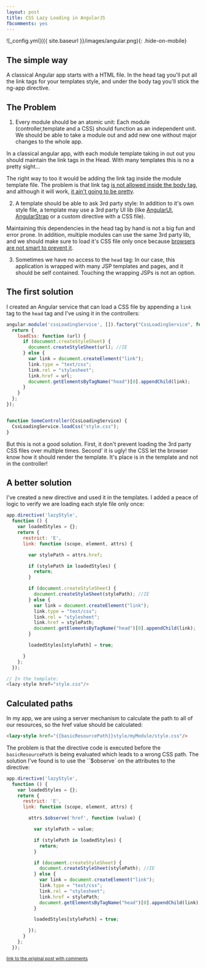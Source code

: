```yaml
---
layout: post
title: CSS Lazy Loading in AngularJS
fbcomments: yes
---
```

![_config.yml]({{ site.baseurl }}/images/angular.png){: .hide-on-mobile}

## The simple way
A classical Angular app starts with a HTML file. In the head tag you'll put all the  link tags for your templates style, and under the  body tag you'll stick the ng-app directive.

## The Problem
1. Every module should be an atomic unit:
Each module (controller,template and a CSS) should function as an independent unit. We should be able to take a module out and add new one without major changes to the whole app.

In a classical angular app, with each module template taking in out out you should maintain the link tags in the Head. With many templates this is no a pretty sight...

The right way to too it would be adding the link tag inside the module template file. The problem is that link tag [is not allowed inside the body tag](http://www.w3.org/TR/html4/present/styles.html), and although it will work, [it ain't going to be pretty](http://stackoverflow.com/questions/1642212/whats-the-difference-if-i-put-css-file-inside-head-or-body).

2. A template should be able to ask 3rd party style:
In addition to it's own style file, a template may use a 3rd party UI lib (like [AngularUI](http://angular-ui.github.io/), [AngularStrap](http://mgcrea.github.io/angular-strap/) or a custom directive with a CSS file).

Maintaining this dependencies in the head tag by hand is not a big fun and error prone.
In addition, multiple modules can use the same 3rd party lib, and we should make sure to load it's CSS file only once because [browsers are not smart to prevent it](http://stackoverflow.com/questions/515400/does-the-same-stylesheet-get-loaded-multiple-times-on-different-pages).

3. Sometimes we have no access to the `head` tag:
In our case, this application is wrapped with many JSP templates and pages, and it should be self contained. Touching the wrapping JSPs is not an option.

## The first solution
I created an Angular service that can load a CSS file by appending a `link` tag to the `head` tag and I've using it in the controllers:
```javascript
angular.module('cssLoadingService', []).factory("CssLoadingService", function () {
  return {
    loadCss: function (url) {
      if (document.createStyleSheet) {
        document.createStyleSheet(url); //IE
      } else {
        var link = document.createElement("link");
        link.type = "text/css";
        link.rel = "stylesheet";
        link.href = url;
        document.getElementsByTagName("head")[0].appendChild(link);
      }
    }
  };
});


function SomeController(CssLoadingService) {
  CssLoadingService.loadCss("style.css");
}
```

But this is not a good solution.
First, it don't prevent loading the 3rd party CSS files over multiple times.
Second' it is ugly! the CSS let the browser know how it should render the template. It's place is in the template and not in the controller!

## A better solution
I've created a new directive and used it in the templates. 
I added a peace of logic to verify we are loading each style file only once:
```javascript
app.directive('lazyStyle',
  function () {
    var loadedStyles = {};
    return {
      restrict: 'E',
      link: function (scope, element, attrs) {

        var stylePath = attrs.href;

        if (stylePath in loadedStyles) {
          return;
        }

        if (document.createStyleSheet) {
          document.createStyleSheet(stylePath); //IE
        } else {
          var link = document.createElement("link");
          link.type = "text/css";
          link.rel = "stylesheet";
          link.href = stylePath;
          document.getElementsByTagName("head")[0].appendChild(link);
        }

        loadedStyles[stylePath] = true;

      }
    };
  });

// In the template:
<lazy-style href="style.css"/>
```

## Calculated paths
In my app, we are using a server mechanism to calculate the path to all of our resources, so the href value should be calculated:

```html
<lazy-style href="{{basicResourcePath}}style/myModule/style.css"/>
```

The problem is that the directive code is executed before the `basicResourcePath` is being evaluated which leads to a wrong CSS path.
The solution I've found is to use the ``$observe` on the attributes to the directive:
```javascript
app.directive('lazyStyle',
  function () {
    var loadedStyles = {};
    return {
      restrict: 'E',
      link: function (scope, element, attrs) {

        attrs.$observe('href', function (value) {

          var stylePath = value;

          if (stylePath in loadedStyles) {
            return;
          }

          if (document.createStyleSheet) {
            document.createStyleSheet(stylePath); //IE
          } else {
            var link = document.createElement("link");
            link.type = "text/css";
            link.rel = "stylesheet";
            link.href = stylePath;
            document.getElementsByTagName("head")[0].appendChild(link);
          }

          loadedStyles[stylePath] = true;

        });
      }
    };
  });
```
<small><a href="https://icraftsman.blogspot.co.il/2013/06/css-lazy-loading-in-angularjs-app.html">link to the original post with comments</a></small>
